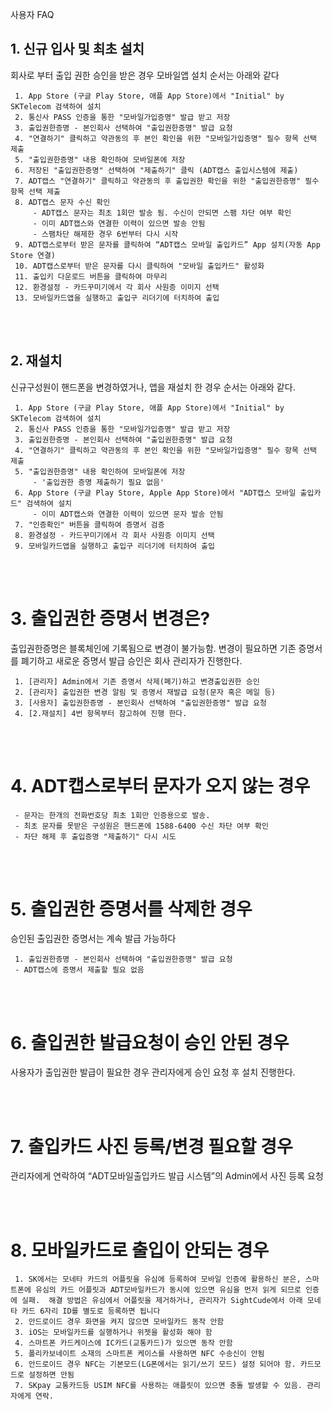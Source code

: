 사용자 FAQ

## 1. 신규 입사 및 최초 설치

회사로 부터 출입 권한 승인을 받은 경우 모바일앱 설치 순서는 아래와 같다

     1. App Store (구글 Play Store, 애플 App Store)에서 "Initial" by SKTelecom 검색하여 설치
     2. 통신사 PASS 인증을 통한 "모바일가입증명" 발급 받고 저장
     3. 출입권한증명 - 본인회사 선택하여 "출입권한증명" 발급 요청
     4. "연결하기" 클릭하고 약관동의 후 본인 확인을 위한 "모바일가입증명" 필수 항목 선택 제출
     5. "출입권한증명" 내용 확인하여 모바일폰에 저장
     6. 저장된 "출입권한증명" 선택하여 "제출하기" 클릭 (ADT캡스 출입시스템에 제출)
     7. ADT캡스 "연결하기" 클릭하고 약관동의 후 출입권한 확인을 위한 "출입권한증명" 필수 항목 선택 제출
     8. ADT캡스 문자 수신 확인
         - ADT캡스 문자는 최초 1회만 발송 됨. 수신이 안되면 스팸 차단 여부 확인
         - 이미 ADT캡스와 연결한 이력이 있으면 발송 안됨
         - 스팸차단 해제한 경우 6번부터 다시 시작
     9. ADT캡스로부터 받은 문자를 클릭하여 “ADT캡스 모바일 출입카드” App 설치(자동 App Store 연결)
     10. ADT캡스로부터 받은 문자를 다시 클릭하여 "모바일 출입카드" 활성화 
     11. 출입키 다운로드 버튼을 클릭하여 마무리
     12. 환경설정 - 카드꾸미기에서 각 회사 사원증 이미지 선택
     13. 모바일카드앱을 실행하고 출입구 리더기에 터치하여 출입
<br><br>


## 2. 재설치

신규구성원이 핸드폰을 변경하였거나, 앱을 재설치 한 경우 순서는 아래와 같다.

     1. App Store (구글 Play Store, 애플 App Store)에서 "Initial" by SKTelecom 검색하여 설치
     2. 통신사 PASS 인증을 통한 "모바일가입증명" 발급 받고 저장
     3. 출입권한증명 - 본인회사 선택하여 "출입권한증명" 발급 요청
     4. "연결하기" 클릭하고 약관동의 후 본인 확인을 위한 "모바일가입증명" 필수 항목 선택 제출
     5. "출입권한증명" 내용 확인하여 모바일폰에 저장
         - '출입권한 증명 제출하기 필요 없음'
     6. App Store (구글 Play Store, Apple App Store)에서 "ADT캡스 모바일 출입카드" 검색하여 설치
         - 이미 ADT캡스와 연결한 이력이 있으면 문자 발송 안됨
     7. "인증확인" 버튼을 클릭하여 증명서 검증
     8. 환경설정 - 카드꾸미기에서 각 회사 사원증 이미지 선택
     9. 모바일카드앱을 실행하고 출입구 리더기에 터치하여 출입
<br><br>


# 3. 출입권한 증명서 변경은?

출입권한증명은 블록체인에 기록됨으로 변경이 불가능함.
변경이 필요하면 기존 증명서를 폐기하고 새로운 증명서 발급 승인은 회사 관리자가 진행한다.

     1. [관리자] Admin에서 기존 증명서 삭제(폐기)하고 변경출입권한 승인
     2. [관리자] 출입권한 변경 알림 및 증명서 재발급 요청(문자 혹은 메일 등)
     3. [사용자] 출입권한증명 - 본인회사 선택하여 "출입권한증명" 발급 요청
     4. [2.재설치] 4번 항목부터 참고하여 진행 한다. 
<br><br>


# 4. ADT캡스로부터 문자가 오지 않는 경우

     - 문자는 한개의 전화번호당 최초 1회만 인증용으로 발송.
     - 최초 문자를 못받은 구성원은 핸드폰에 1588-6400 수신 차단 여부 확인
     - 차단 해제 후 출입증명 "제출하기" 다시 시도
<br><br>


# 5. 출입권한 증명서를 삭제한 경우

승인된 출입권한 증명서는 계속 발급 가능하다

     1. 출입권한증명 - 본인회사 선택하여 "출입권한증명" 발급 요청
     - ADT캡스에 증명서 제출할 필요 없음
<br><br>

# 6. 출입권한 발급요청이 승인 안된 경우

사용자가 출입권한 발급이 필요한 경우 관리자에게 승인 요청 후 설치 진행한다.

<br><br>

# 7. 출입카드 사진 등록/변경 필요할 경우
관리자에게 연락하여 “ADT모바일출입카드 발급 시스템”의 Admin에서 사진 등록 요청

<br><br>

# 8. 모바일카드로 출입이 안되는 경우

     1. SK에서는 모네타 카드의 어플릿을 유심에 등록하여 모바일 인증에 활용하신 분은, 스마트폰에 유심의 카드 어플릿과 ADT모바일카드가 동시에 있으면 유심을 먼저 읽게 되므로 인증에 실패.  해결 방법은 유심에서 어플릿을 제거하거나, 관리자가 SightCude에서 아래 모네타 카드 6자리 ID를 별도로 등록하면 됩니다
     2. 안드로이드 경우 화면을 켜지 않으면 모바일카드 동작 안함
     3. iOS는 모바일카드를 실행하거나 위젯을 활성화 해야 함
     4. 스마트폰 카드케이스에 IC카드(교통카드)가 있으면 동작 안함
     5. 폴리카보네이트 소재의 스마트폰 케이스를 사용하면 NFC 수송신이 안됨
     6. 안드로이드 경우 NFC는 기본모드(LG폰에서는 읽기/쓰기 모드) 설정 되어야 함. 카드모드로 설정하면 안됨
     7. SKpay 교통카드등 USIM NFC를 사용하는 애플릿이 있으면 충돌 발생할 수 있음. 관리자에게 연락.


